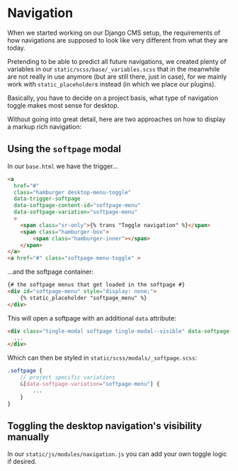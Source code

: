 # Navigation

When we started working on our Django CMS setup, the requirements of how navigations are supposed to look like very different from what they are today.

Pretending to be able to predict all future navigations, we created plenty of variables in our `static/scss/base/_variables.scss` that in the meanwhile are not really in use anymore (but are still there, just in case), for we mainly work with `static_placeholder`s instead (in which we place our plugins).

Basically, you have to decide on a project basis, what type of navigation toggle makes most sense for desktop.

Without going into great detail, here are two approaches on how to display a markup rich navigation:

## Using the `softpage` modal

In our `base.html` we have the trigger...

```HTML
<a
  href="#"
  class="hamburger desktop-menu-toggle"
  data-trigger-softpage
  data-softpage-content-id="softpage-menu"
  data-softpage-variation="softpage-menu"
  >
    <span class="sr-only">{% trans "Toggle navigation" %}</span>
    <span class="hamburger-box">
        <span class="hamburger-inner"></span>
    </span>
</a>
<a href="#" class="softpage-menu-toggle" >
```

...and the softpage container:

```HTML
{# the softpage menus that get loaded in the softpage #}
<div id="softpage-menu" style="display: none;">
    {% static_placeholder "softpage_menu" %}
</div>
```

This will open a softpage with an additional `data` attribute:

```HTML
<div class="tingle-modal softpage tingle-modal--visible" data-softpage-variation="softpage-menu">
  ...
</div>
```

Which can then be styled in `static/scss/modals/_softpage.scss`:

```SCSS
.softpage {
    // project specific variations
    &[data-softpage-variation="softpage-menu"] {
        ...
    }
}
```

## Toggling the desktop navigation's visibility manually

In our `static/js/modules/navigation.js` you can add your own toggle logic if desired.
